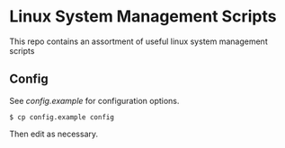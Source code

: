 # Linux System Management Scripts

This repo contains an assortment of useful linux system management scripts

## Config

See _config.example_ for configuration options. 

    $ cp config.example config

Then edit as necessary.
